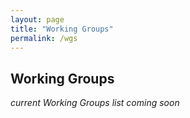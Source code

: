 ```yaml
---
layout: page
title: "Working Groups"
permalink: /wgs
---
```

## Working Groups

_current Working Groups list coming soon_